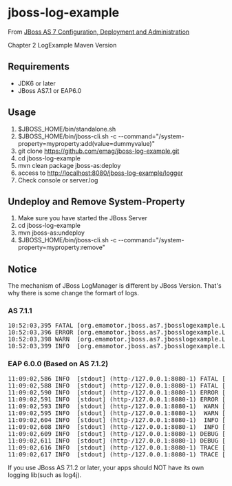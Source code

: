 # jboss-log-example

From [JBoss AS 7 Configuration, Deployment and Administration](http://www.packtpub.com/jboss-as-7-configuration-deployment-administration/book)

Chapter 2 LogExample Maven Version

## Requirements

* JDK6 or later
* JBoss AS7.1 or EAP6.0

## Usage

1. $JBOSS_HOME/bin/standalone.sh
2. $JBOSS_HOME/bin/jboss-cli.sh -c --command="/system-property=myproperty:add(value=dummyvalue)"
3. git clone https://github.com/emag/jboss-log-example.git
4. cd jboss-log-example
5. mvn clean package jboss-as:deploy
6. access to [http://localhost:8080/jboss-log-example/logger](http://localhost:8080/jboss-log-example/logger)
7. Check console or server.log

## Undeploy and Remove System-Property

1. Make sure you have started the JBoss Server
2. cd jboss-log-example
3. mvn jboss-as:undeploy
4. $JBOSS_HOME/bin/jboss-cli.sh -c --command="/system-property=myproperty:remove"

## Notice

The mechanism of JBoss LogManager is different by JBoss Version. That's why there is some change the formart of logs. 

### AS 7.1.1

<pre>
10:52:03,395 FATAL [org.emamotor.jboss.as7.jbosslogexample.LoggerServlet] (http--127.0.0.1-8080-1) System variable myproperty=dummyvalue
10:52:03,396 ERROR [org.emamotor.jboss.as7.jbosslogexample.LoggerServlet] (http--127.0.0.1-8080-1) System variable myproperty=dummyvalue
10:52:03,398 WARN  [org.emamotor.jboss.as7.jbosslogexample.LoggerServlet] (http--127.0.0.1-8080-1) System variable myproperty=dummyvalue
10:52:03,399 INFO  [org.emamotor.jboss.as7.jbosslogexample.LoggerServlet] (http--127.0.0.1-8080-1) System variable myproperty=dummyvalue
</pre>

### EAP 6.0.0 (Based on AS 7.1.2)

<pre>
11:09:02,586 INFO  [stdout] (http-/127.0.0.1:8080-1) FATAL [http-/127.0.0.1:8080-1] (LoggerServlet.java:36) - System variable myproperty=dummyvalue
11:09:02,588 INFO  [stdout] (http-/127.0.0.1:8080-1) FATAL [http-/127.0.0.1:8080-1] (LoggerServlet.java:36) - System variable myproperty=dummyvalue
11:09:02,590 INFO  [stdout] (http-/127.0.0.1:8080-1) ERROR [http-/127.0.0.1:8080-1] (LoggerServlet.java:37) - System variable myproperty=dummyvalue
11:09:02,591 INFO  [stdout] (http-/127.0.0.1:8080-1) ERROR [http-/127.0.0.1:8080-1] (LoggerServlet.java:37) - System variable myproperty=dummyvalue
11:09:02,593 INFO  [stdout] (http-/127.0.0.1:8080-1)  WARN [http-/127.0.0.1:8080-1] (LoggerServlet.java:38) - System variable myproperty=dummyvalue
11:09:02,595 INFO  [stdout] (http-/127.0.0.1:8080-1)  WARN [http-/127.0.0.1:8080-1] (LoggerServlet.java:38) - System variable myproperty=dummyvalue
11:09:02,604 INFO  [stdout] (http-/127.0.0.1:8080-1)  INFO [http-/127.0.0.1:8080-1] (LoggerServlet.java:39) - System variable myproperty=dummyvalue
11:09:02,608 INFO  [stdout] (http-/127.0.0.1:8080-1)  INFO [http-/127.0.0.1:8080-1] (LoggerServlet.java:39) - System variable myproperty=dummyvalue
11:09:02,609 INFO  [stdout] (http-/127.0.0.1:8080-1) DEBUG [http-/127.0.0.1:8080-1] (LoggerServlet.java:40) - System variable myproperty=dummyvalue
11:09:02,611 INFO  [stdout] (http-/127.0.0.1:8080-1) DEBUG [http-/127.0.0.1:8080-1] (LoggerServlet.java:40) - System variable myproperty=dummyvalue
11:09:02,616 INFO  [stdout] (http-/127.0.0.1:8080-1) TRACE [http-/127.0.0.1:8080-1] (LoggerServlet.java:41) - System variable myproperty=dummyvalue
11:09:02,617 INFO  [stdout] (http-/127.0.0.1:8080-1) TRACE [http-/127.0.0.1:8080-1] (LoggerServlet.java:41) - System variable myproperty=dummyvalue
</pre>

If you use JBoss AS 7.1.2 or later, your apps should NOT have its own logging lib(such as log4j).
